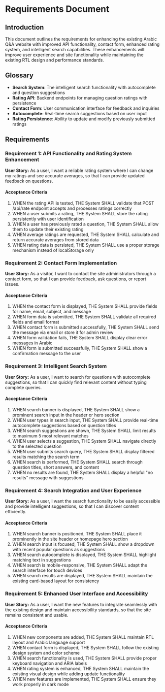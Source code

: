 # Requirements Document

## Introduction

This document outlines the requirements for enhancing the existing Arabic Q&A website with improved API functionality, contact form, enhanced rating system, and intelligent search capabilities. These enhancements will improve user experience and site functionality while maintaining the existing RTL design and performance standards.

## Glossary

- **Search System**: The intelligent search functionality with autocomplete and question suggestions
- **Rating API**: Backend endpoints for managing question ratings with persistence
- **Contact Form**: User communication interface for feedback and inquiries
- **Autocomplete**: Real-time search suggestions based on user input
- **Rating Persistence**: Ability to update and modify previously submitted ratings

## Requirements

### Requirement 1: API Functionality and Rating System Enhancement

**User Story:** As a user, I want a reliable rating system where I can change my ratings and see accurate averages, so that I can provide updated feedback on questions.

#### Acceptance Criteria

1. WHEN the rating API is tested, THE System SHALL validate that POST /api/rate endpoint accepts and processes ratings correctly
2. WHEN a user submits a rating, THE System SHALL store the rating persistently with user identification
3. WHEN a user has previously rated a question, THE System SHALL allow them to update their existing rating
4. WHEN average ratings are requested, THE System SHALL calculate and return accurate averages from stored data
5. WHEN rating data is persisted, THE System SHALL use a proper storage mechanism instead of localStorage only

### Requirement 2: Contact Form Implementation

**User Story:** As a visitor, I want to contact the site administrators through a contact form, so that I can provide feedback, ask questions, or report issues.

#### Acceptance Criteria

1. WHEN the contact form is displayed, THE System SHALL provide fields for name, email, subject, and message
2. WHEN form data is submitted, THE System SHALL validate all required fields and email format
3. WHEN contact form is submitted successfully, THE System SHALL send the message via email or store it for admin review
4. WHEN form validation fails, THE System SHALL display clear error messages in Arabic
5. WHEN form is submitted successfully, THE System SHALL show a confirmation message to the user

### Requirement 3: Intelligent Search System

**User Story:** As a user, I want to search for questions with autocomplete suggestions, so that I can quickly find relevant content without typing complete queries.

#### Acceptance Criteria

1. WHEN search banner is displayed, THE System SHALL show a prominent search input in the header or hero section
2. WHEN user types in search input, THE System SHALL provide real-time autocomplete suggestions based on question titles
3. WHEN search suggestions are shown, THE System SHALL limit results to maximum 5 most relevant matches
4. WHEN user selects a suggestion, THE System SHALL navigate directly to the selected question
5. WHEN user submits search query, THE System SHALL display filtered results matching the search term
6. WHEN search is performed, THE System SHALL search through question titles, short answers, and content
7. WHEN no results are found, THE System SHALL display a helpful "no results" message with suggestions

### Requirement 4: Search Integration and User Experience

**User Story:** As a user, I want the search functionality to be easily accessible and provide intelligent suggestions, so that I can discover content efficiently.

#### Acceptance Criteria

1. WHEN search banner is positioned, THE System SHALL place it prominently in the site header or homepage hero section
2. WHEN search input is focused, THE System SHALL show a dropdown with recent popular questions as suggestions
3. WHEN search autocomplete is displayed, THE System SHALL highlight matching text in suggestions
4. WHEN search is mobile-responsive, THE System SHALL adapt the search interface for touch devices
5. WHEN search results are displayed, THE System SHALL maintain the existing card-based layout for consistency

### Requirement 5: Enhanced User Interface and Accessibility

**User Story:** As a user, I want the new features to integrate seamlessly with the existing design and maintain accessibility standards, so that the site remains consistent and usable.

#### Acceptance Criteria

1. WHEN new components are added, THE System SHALL maintain RTL layout and Arabic language support
2. WHEN contact form is displayed, THE System SHALL follow the existing design system and color scheme
3. WHEN search functionality is used, THE System SHALL provide proper keyboard navigation and ARIA labels
4. WHEN rating system is enhanced, THE System SHALL maintain the existing visual design while adding update functionality
5. WHEN new features are implemented, THE System SHALL ensure they work properly in dark mode